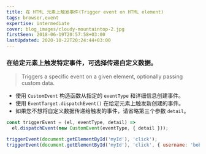 ```yaml
---
title: 在 HTML 元素上触发事件(Trigger event on HTML element)
tags: browser,event
expertise: intermediate
cover: blog_images/cloudy-mountaintop-2.jpg
firstSeen: 2018-06-19T20:57:58+03:00
lastUpdated: 2020-10-22T20:24:44+03:00
---
```


### 在给定元素上触发特定事件，可选择传递自定义数据。
> Triggers a specific event on a given element, optionally passing custom data.

- 使用 `CustomEvent` 构造函数从指定的 `eventType` 和详细信息创建事件。
- 使用 `EventTarget.dispatchEvent()` 在给定元素上触发新创建的事件。
- 如果您不想将自定义数据传递给触发的事件，请省略第三个参数 `detail`。

```js
const triggerEvent = (el, eventType, detail) =>
  el.dispatchEvent(new CustomEvent(eventType, { detail }));
```

```js
triggerEvent(document.getElementById('myId'), 'click');
triggerEvent(document.getElementById('myId'), 'click', { username: 'bob' });
```
